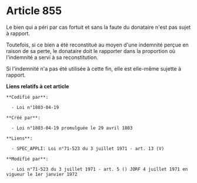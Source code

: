 # Article 855

Le bien qui a péri par cas fortuit et sans la faute du donataire n'est pas sujet à rapport.

Toutefois, si ce bien a été reconstitué au moyen d'une indemnité perçue en raison de sa perte, le donataire doit le rapporter
dans la proportion où l'indemnité a servi à sa reconstitution.

Si l'indemnité n'a pas été utilisée à cette fin, elle est elle-même sujette à rapport.

**Liens relatifs à cet article**

	**Codifié par**:

	  - Loi n°1803-04-19

	**Créé par**:

	  - Loi n°1803-04-19 promulguée le 29 avril 1803

	**Liens**:

	  - SPEC_APPLI: Loi n°71-523 du 3 juillet 1971 - art. 13 (V)

	**Modifié par**:

	  - Loi n°71-523 du 3 juillet 1971 - art. 5 () JORF 4 juillet 1971 en vigueur le 1er janvier 1972
